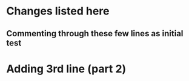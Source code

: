 # Changes listed here
## Commenting through these few lines as initial test
# Adding 3rd line (part 2)